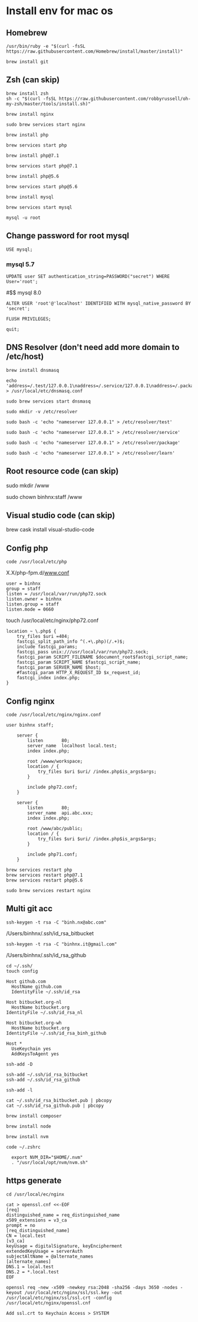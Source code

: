 # Install env for mac os

## Homebrew
```
/usr/bin/ruby -e "$(curl -fsSL https://raw.githubusercontent.com/Homebrew/install/master/install)"

brew install git
```

## Zsh (can skip)
```
brew install zsh
sh -c "$(curl -fsSL https://raw.githubusercontent.com/robbyrussell/oh-my-zsh/master/tools/install.sh)"

brew install nginx

sudo brew services start nginx

brew install php

brew services start php

brew install php@7.1

brew services start php@7.1

brew install php@5.6

brew services start php@5.6

brew install mysql

brew services start mysql

mysql -u root
```

## Change password for root mysql
```
USE mysql;
```
### mysql 5.7
```
UPDATE user SET authentication_string=PASSWORD("secret") WHERE User='root';
```
#$$ mysql 8.0
```
ALTER USER 'root'@'localhost' IDENTIFIED WITH mysql_native_password BY 'secret';

FLUSH PRIVILEGES;

quit;
```
## DNS Resolver (don't need add more domain to /etc/host)
```
brew install dnsmasq

echo 'address=/.test/127.0.0.1\naddress=/.service/127.0.0.1\naddress=/.package/127.0.0.1\naddress=/.learn/127.0.0.1' > /usr/local/etc/dnsmasq.conf

sudo brew services start dnsmasq

sudo mkdir -v /etc/resolver

sudo bash -c 'echo "nameserver 127.0.0.1" > /etc/resolver/test'

sudo bash -c 'echo "nameserver 127.0.0.1" > /etc/resolver/service'

sudo bash -c 'echo "nameserver 127.0.0.1" > /etc/resolver/package'

sudo bash -c 'echo "nameserver 127.0.0.1" > /etc/resolver/learn'
```
## Root resource code (can skip)
sudo mkdir /www

sudo chown binhnx:staff /www

## Visual studio code (can skip)
brew cask install visual-studio-code

## Config php
```
code /usr/local/etc/php
```

X.X/php-fpm.d/www.conf
```
user = binhnx
group = staff
listen = /usr/local/var/run/php72.sock
listen.owner = binhnx
listen.group = staff
listen.mode = 0660
```

touch /usr/local/etc/nginx/php72.conf
```
location ~ \.php$ {
    try_files $uri =404;
    fastcgi_split_path_info ^(.+\.php)(/.+)$;
    include fastcgi_params;
    fastcgi_pass unix:///usr/local/var/run/php72.sock;
    fastcgi_param SCRIPT_FILENAME $document_root$fastcgi_script_name;
    fastcgi_param SCRIPT_NAME $fastcgi_script_name;
    fastcgi_param SERVER_NAME $host;
    #fastcgi_param HTTP_X_REQUEST_ID $x_request_id;
    fastcgi_index index.php;
}

```

## Config nginx
```
code /usr/local/etc/nginx/nginx.conf
```
```
user binhnx staff;

    server {
        listen       80;
        server_name  localhost local.test;
        index index.php;

        root /wwww/workspace;
        location / {
            try_files $uri $uri/ /index.php$is_args$args;
        }

        include php72.conf;
    }
    
    server {
        listen       80;
        server_name  api.abc.xxx;
        index index.php;

        root /www/abc/public;
        location / {
            try_files $uri $uri/ /index.php$is_args$args;
        }

        include php71.conf;
    }    

```
```
brew services restart php
brew services restart php@7.1
brew services restart php@5.6

sudo brew services restart nginx
```
## Multi git acc
```
ssh-keygen -t rsa -C "binh.nx@abc.com"
```
/Users/binhnx/.ssh/id_rsa_bitbucket
```
ssh-keygen -t rsa -C "binhnx.it@gmail.com"
```
/Users/binhnx/.ssh/id_rsa_github

```
cd ~/.ssh/
touch config
```
```
Host github.com
  HostName github.com
  IdentityFile ~/.ssh/id_rsa

Host bitbucket.org-nl
  HostName bitbucket.org
IdentityFile ~/.ssh/id_rsa_nl

Host bitbucket.org-wh
  HostName bitbucket.org
IdentityFile ~/.ssh/id_rsa_binh_github

Host *
  UseKeychain yes
  AddKeysToAgent yes

```
```
ssh-add -D

ssh-add ~/.ssh/id_rsa_bitbucket
ssh-add ~/.ssh/id_rsa_github

ssh-add -l

cat ~/.ssh/id_rsa_bitbucket.pub | pbcopy
cat ~/.ssh/id_rsa_github.pub | pbcopy
```
```
brew install composer

brew install node

brew install nvm

```
```
code ~/.zshrc

  export NVM_DIR="$HOME/.nvm"
  . "/usr/local/opt/nvm/nvm.sh"

```

## https generate

```
cd /usr/local/ec/nginx

cat > openssl.cnf <<-EOF
[req]
distinguished_name = req_distinguished_name
x509_extensions = v3_ca
prompt = no
[req_distinguished_name]
CN = local.test
[v3_ca]
keyUsage = digitalSignature, keyEncipherment
extendedKeyUsage = serverAuth
subjectAltName = @alternate_names
[alternate_names]
DNS.1 = local.test
DNS.2 = *.local.test
EOF

openssl req -new -x509 -newkey rsa:2048 -sha256 -days 3650 -nodes -keyout /usr/local/etc/nginx/ssl/ssl.key -out /usr/local/etc/nginx/ssl/ssl.crt -config /usr/local/etc/nginx/openssl.cnf

Add ssl.crt to Keychain Access > SYSTEM

```

```

